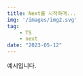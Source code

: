 ```yaml
---
title: Next를 시작하며...
img: '/images/img2.svg'
tag: 
    - TS
    - next
date: "2023-05-12"
---
```


예시입니다.
